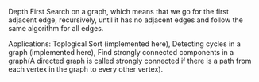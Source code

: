 Depth First Search on a graph, which means that we go for the first adjacent edge, recursively, until it has no adjacent edges and follow the same algorithm for all edges.

Applications: Toplogical Sort (implemented here),  Detecting cycles in a graph (implemented here), Find strongly connected components in a graph(A directed graph is called strongly connected if there is a path from each vertex in the graph to every other vertex).